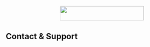 <p align="center"><a href="https://heroku.com/deploy?template=https://github.com/Official-Afk-xD/LOVELY-ROBOT"> <img src="https://img.shields.io/badge/Deploy%20To%20Heroku-yellow?style=for-the-badge&logo=heroku" width="220" height="38.45"/></a></p>


## Contact & Support 
